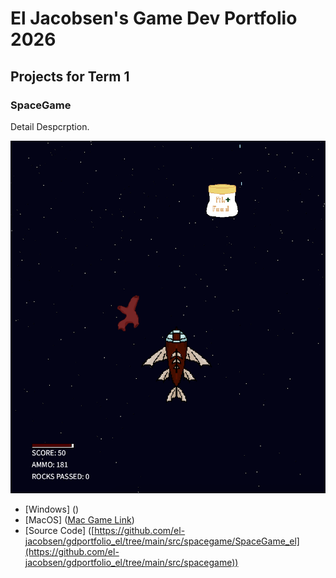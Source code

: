 # El Jacobsen's Game Dev Portfolio 2026

## Projects for Term 1

### SpaceGame

Detail Despcrption.

![Running Game](https://github.com/el-jacobsen/gdportfolio_el/blob/main/images/spacegame01.png?raw=true)

* [Windows] ()
* [MacOS] ([Mac Game Link](https://github.com/user-attachments/files/23056525/macos-aarch64.zip))
* [Source Code] ([https://github.com/el-jacobsen/gdportfolio_el/tree/main/src/spacegame/SpaceGame_el](https://github.com/el-jacobsen/gdportfolio_el/tree/main/src/spacegame))
